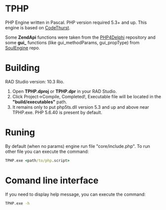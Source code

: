 # TPHP
PHP Engine written in Pascal. PHP version required 5.3+ and up.
This engine is based on [CodeThurst](https://github.com/RooviTech/CodeThurst/).

Some **ZendApi** functions were taken from the [PHP4Delphi](https://github.com/perevoznyk/php4delphi) repository and some **gui_** functions (like gui_methodParams, gui_propType) from [SoulEngine](https://github.com/KashaketCompany/soulengine/) repo.

# Building 
RAD Studio version: 10.3 Rio.
1. Open **TPHP.dproj** or **TPHP.dpr** in your RAD Studio.
2. Click Project->Compile, Completed!, Executable file will be located in the **"build/executables"** path.
3. It remains only to put php5ts.dll version 5.3 and up and above near TPHP.exe. PHP 5.6.40 is present by default.

# Runing
By default (when no params) engine run file "core/include.php".
To run other file you can execute the command:
```bat
TPHP.exe <path/to/php.script>
```

# Comand line interface
If you need to display help message, you can execute the command:
```bat
TPHP.exe -h
```
